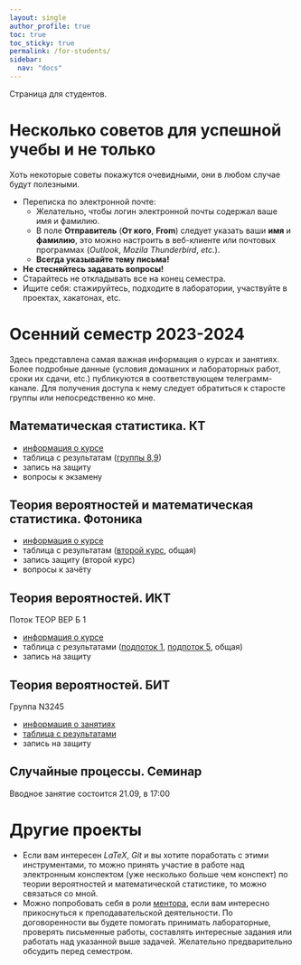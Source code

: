 ```yaml
---
layout: single
author_profile: true
toc: true
toc_sticky: true
permalink: /for-students/
sidebar:
  nav: "docs"
---
```


Страница для студентов.

# Несколько советов для успешной учебы и не только

Хоть некоторые советы покажутся очевидными, они в любом случае будут полезными.

 - Переписка по электронной почте:
   - Желательно, чтобы логин электронной почты содержал ваше имя и фамилию.
   - В поле **Отправитель** (**От кого**, **From**) следует указать ваши **имя** и **фамилию**, это
   можно настроить в веб-клиенте или почтовых программах (*Outlook*, *Mozila Thunderbird*, *etc.*).
   - **Всегда указывайте тему письма!**
 - **Не стесняйтесь задавать вопросы!**
 - Старайтесь не откладывать все на конец семестра.
 - Ищите себя: стажируйтесь, подходите в лаборатории, участвуйте в проектах, хакатонах, etc.

# Осенний семестр 2023-2024

Здесь представлена самая важная информация о курсах и занятиях.
Более подробные данные (условия домашних и лабораторных работ, сроки их сдачи, etc.) публикуются
в соответствующем телеграмм-канале. Для получения доступа к нему
следует обратиться к старосте группы или непосредственно ко мне.

## Математическая статистика. КТ

- [информация о курсе](https://docs.google.com/document/d/1VtV-ikveLxyh32C2AYrXTrXvIrjpDM_DEGVx1lZ_nl8/edit?usp=sharing)
- таблица с результатам ([группы 8,9](https://docs.google.com/spreadsheets/d/1rZdUzc_I1fQCSM8iqWoSR-5ufQnkxCR3f-qUNPFhJLE/edit?usp=sharing))
- запись на защиту
- вопросы к экзамену

## Теория вероятностей и математическая статистика. Фотоника

- [информация о курсе](https://docs.google.com/document/d/16qAYsDs02wBYC7Am_Wt3YrmO3MAi5WuSFAG4klwbtEo/edit?usp=sharing)
- таблица с результатам ([второй курс](https://docs.google.com/spreadsheets/d/14YBJkrceH6pVX0eZPlhi_KmJc0ES0hqCrKpqvFpPJtE/edit?usp=sharing), общая)
- запись защиту (второй курс)
- вопросы к зачёту

## Теория вероятностей. ИКТ

Поток ТЕОР ВЕР Б 1

- [информация о курсе](https://docs.google.com/document/d/1CIbgs3guITKO0juQoqt0was1a3mVVxrEjVnS4fSeMD4/edit?usp=sharing)
- таблица с результатами ([подпоток 1](https://docs.google.com/spreadsheets/d/1BvPWcr5LAvL3vBgCfTOPGbeF0kjxSclKltE-8bEnfl0/edit?usp=sharing), [подпоток 5](https://docs.google.com/spreadsheets/d/1dVICVATCPmIgzy0U5kzZeF4E9bNRkr3472dbxgXicnI/edit?usp=sharing), общая)
- запись на защиту

## Теория вероятностей. БИТ

Группа N3245

- [информация о занятиях](https://docs.google.com/document/d/1RrxPI-L_uaHg41WII1FqljhwqfgeQmYIyxvE5fW7T3Y/edit?usp=sharing)
- [таблица с результатами](https://docs.google.com/spreadsheets/d/1RPWKsLJ5otMI6B3OlLLfRq6-pF-vtPFAlCfqpSYfFB4/edit?usp=sharing)
- запись на защиту

## Случайные процессы. Семинар

Вводное занятие состоится 21.09, в 17:00

# Другие проекты

- Если вам интересен *LaTeX*, *Git* и вы хотите поработать с этими инструментами, то можно принять участие в работе над
электронным конспектом (уже несколько больше чем конспект) по теории вероятностей и математической статистике, то можно
связаться со мной.
- Можно попробовать себя в роли [ментора](https://vk.com/itmomentors), если вам интересно прикоснуться к
преподавательской деятельности.
По договоренности вы будете
помогать принимать лабораторные, проверять письменные работы, составлять интересные задания или
работать над указанной выше задачей. Желательно предварительно обсудить перед семестром.
